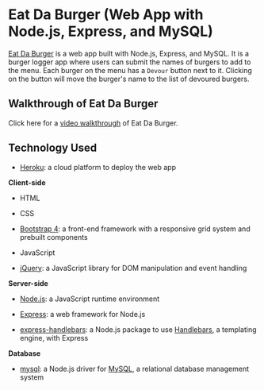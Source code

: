 # Eat Da Burger (Web App with Node.js, Express, and MySQL)

[Eat Da Burger](https://eatdaburger-tll.herokuapp.com/) is a web app built with Node.js, Express, and MySQL. It is a burger logger app where users can submit the names of burgers to add to the menu. Each burger on the menu has a `Devour` button next to it. Clicking on the button will move the burger's name to the list of devoured burgers.

## Walkthrough of Eat Da Burger

Click here for a [video walkthrough](https://vimeo.com/313946605) of Eat Da Burger.

## Technology Used

* [Heroku](https://heroku.com/): a cloud platform to deploy the web app

**Client-side**

* HTML

* CSS

* [Bootstrap 4](https://getbootstrap.com/): a front-end framework with a responsive grid system and prebuilt components

* JavaScript

* [jQuery](https://jquery.com/): a JavaScript library for DOM manipulation and event handling

**Server-side**

* [Node.js](https://nodejs.org/en/): a JavaScript runtime environment

* [Express](https://expressjs.com/): a web framework for Node.js

* [express-handlebars](https://www.npmjs.com/package/express-handlebars): a Node.js package to use [Handlebars](https://handlebarsjs.com/), a templating engine, with Express

**Database**

* [mysql](https://www.npmjs.com/package/mysql): a Node.js driver for [MySQL](https://www.mysql.com/), a relational database management system